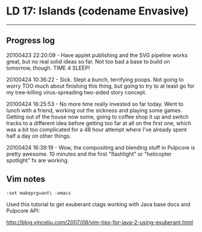 # LD 17: Islands (codename Envasive)
-------------

## Progress log

20100423 22:20:09 - Have applet publishing and the SVG pipeline works great, but no real solid ideas so far. Not too bad a base to build on tomorrow, though. TIME 4 SLEEP!

20100424 10:36:22 - Sick. Slept a bunch, terrifying poops. Not going to worry TOO much about finishing this thing, but going to try to at least go for my tree-killing virus-spreading two-sided story concept.

20100424 16:25:53 - No more time really invested so far today. Went to lunch with a friend, working out the sickness and playing some games. Getting out of the house now some, going to coffee shop it up and switch tracks to a different idea before getting too far at all on the first one, which was a bit too complicated for a 48 hour attempt where I've already spent half a day on other things.

20100424 16:39:19 - Wow, the compositing and blending stuff in Pulpcore is pretty awesome. 10 minutes and the first "flashlight" or "helicopter spotlight" fx are working.


## Vim notes

    :set makeprg=ant\ -emacs

Used this tutorial to get exuberant ctags working with Java base docs and Pulpcore API:

http://blog.vinceliu.com/2007/08/vim-tips-for-java-2-using-exuberant.html
